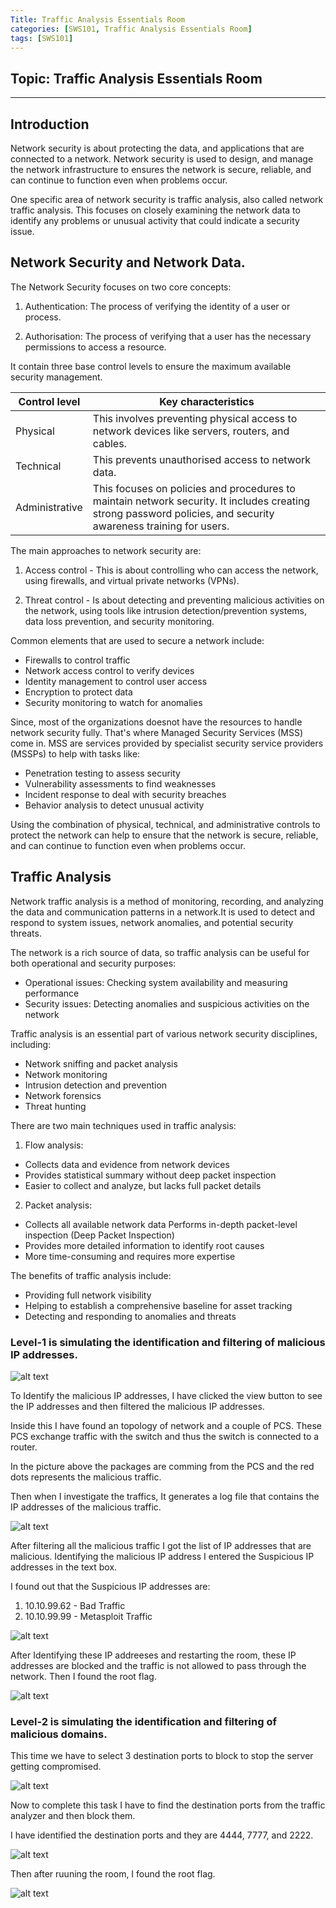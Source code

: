 ```yaml
---
Title: Traffic Analysis Essentials Room
categories: [SWS101, Traffic Analysis Essentials Room]
tags: [SWS101]
---
```

## Topic: Traffic Analysis Essentials Room
---

## Introduction

Network security is about protecting the data, and applications that are connected to a network. Network security is used to design, and manage the network infrastructure to ensures the network is secure, reliable, and can continue to function even when problems occur.

One specific area of network security is traffic analysis, also called network traffic analysis. This focuses on closely examining the network data to identify any problems or unusual activity that could indicate a security issue.

## Network Security and Network Data.

The Network Security focuses on two core concepts: 

1. Authentication: The process of verifying the identity of a user or process.

2. Authorisation: The process of verifying that a user has the necessary permissions to access a resource.


It contain three base control levels to ensure the maximum available security management.

| Control level | Key characteristics | 
| ----------- | ----------- | 
| Physical | This involves preventing physical access to network devices like servers, routers, and cables.  |
|  Technical | This prevents unauthorised access to network data. |
| Administrative | This focuses on policies and procedures to maintain network security. It includes creating strong password policies, and security awareness training for users. | 

The main approaches to network security are:

1. Access control - This is about controlling who can access the network, using firewalls, and virtual private networks (VPNs).

2. Threat control - Is about detecting and preventing malicious activities on the network, using tools like intrusion detection/prevention systems, data loss prevention, and security monitoring.

Common elements that are used to secure a network include:

* Firewalls to control traffic
* Network access control to verify devices
* Identity management to control user access
* Encryption to protect data
* Security monitoring to watch for anomalies

Since, most of the organizations doesnot have the resources to handle network security fully. That's where Managed Security Services (MSS) come in. MSS are services provided by specialist security service providers (MSSPs) to help with tasks like:

* Penetration testing to assess security
* Vulnerability assessments to find weaknesses
* Incident response to deal with security breaches
* Behavior analysis to detect unusual activity

Using the combination of physical, technical, and administrative controls to protect the network can help to ensure that the network is secure, reliable, and can continue to function even when problems occur.


## Traffic Analysis

Network traffic analysis is a method of monitoring, recording, and analyzing the data and communication patterns in a network.It is used to detect and respond to system issues, network anomalies, and potential security threats.

The network is a rich source of data, so traffic analysis can be useful for both operational and security purposes:

* Operational issues: Checking system availability and measuring performance
* Security issues: Detecting anomalies and suspicious activities on the network

Traffic analysis is an essential part of various network security disciplines, including:

* Network sniffing and packet analysis
* Network monitoring
* Intrusion detection and prevention
* Network forensics
* Threat hunting

There are two main techniques used in traffic analysis:

1. Flow analysis:

* Collects data and evidence from network devices
* Provides statistical summary without deep packet inspection
* Easier to collect and analyze, but lacks full packet details

2. Packet analysis:

* Collects all available network data
Performs in-depth packet-level inspection (Deep Packet Inspection)
* Provides more detailed information to identify root causes
* More time-consuming and requires more expertise

The benefits of traffic analysis include:

* Providing full network visibility
* Helping to establish a comprehensive baseline for asset tracking
* Detecting and responding to anomalies and threats

### Level-1 is simulating the identification and filtering of malicious IP addresses.

![alt text](../traffic_analysis/malicious_traffic.png)

To Identify the malicious IP addresses, I have clicked the view button to see the IP addresses and then filtered the malicious IP addresses. 

Inside this I have found an topology of network and a couple of PCS. These PCS exchange traffic with the switch and thus the switch is connected to a router. 

In the picture above the packages are comming from the PCS and the red dots represents the malicious traffic.

Then when I investigate the traffics, It generates a log file that contains the IP addresses of the malicious traffic.

![alt text](../traffic_analysis/log.png)

After filtering all the malicious traffic I got the list of IP addresses that are malicious. Identifying the malicious IP address I entered the Suspicious IP addresses in the text box. 

I found out that the Suspicious IP addresses are:
1. 10.10.99.62 - Bad Traffic
2. 10.10.99.99 - Metasploit Traffic

![alt text](../traffic_analysis/list.png)

After Identifying these IP addreeses and restarting the room, these IP addresses are blocked and the traffic is not allowed to pass through the network. Then I found the root flag.

![alt text](../traffic_analysis/flag.png)

### Level-2 is simulating the identification and filtering of malicious domains.

This time we have to select 3 destination ports to block to stop the server getting compromised.

![alt text](../traffic_analysis/level2.png)

Now to complete this task I have to find the destination ports from the traffic analyzer and then block them. 

I have identified the destination ports and they are 4444, 7777, and 2222.

![alt text](../traffic_analysis/list2.png)

Then after ruuning the room, I found the root flag.

![alt text](../traffic_analysis/flage2.png)





